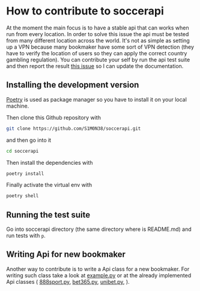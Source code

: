 # How to contribute to soccerapi

At the moment the main focus is to have a stable api that can works when run
from every location. In order to solve this issue the api must be tested from
many different location across the world. It's not as simple as setting up a
VPN because many bookmaker have some sort of VPN detection (they have to verify
the location of users so they can apply the correct country gambling
regulation). You can contribute your self by run the api test suite and then
report the result [this issue](https://github.com/S1M0N38/soccerapi/issues/17)
so I can update the documentation.

## Installing the development version

[Poetry](https://python-poetry.org/) is used as package manager so you
have to install it on your local machine.

Then clone this Github repository with

```bash
git clone https://github.com/S1M0N38/soccerapi.git
```

and then go into it

```bash
cd soccerapi
```

Then install the dependencies with

```bash
poetry install
```

Finally activate the virtual env with

```bash
poetry shell
```

## Running the test suite

Go into soccerapi directory (the same directory where is README.md) and run
tests with `p`.

## Writing Api for new bookmaker

Another way to contribute is to write a Api class for a new bookmaker.
For writing such class take a look at
[example.py](https://github.com/S1M0N38/soccerapi/blob/master/soccerapi/api/example.py)
or at the already implemented Api classes (
[888sport.py](https://github.com/S1M0N38/soccerapi/blob/master/soccerapi/api/888sport.py),
[bet365.py](https://github.com/S1M0N38/soccerapi/blob/master/soccerapi/api/bet365.py),
[unibet.py](https://github.com/S1M0N38/soccerapi/blob/master/soccerapi/api/unibet.py),
).

